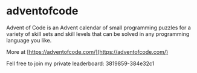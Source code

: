# adventofcode

Advent of Code is an Advent calendar of small programming puzzles for a variety of skill sets and skill levels that can be solved in any programming language you like.

More at [https://adventofcode.com/](https://adventofcode.com/)

Fell free to join my private leaderboard: 3819859-384e32c1